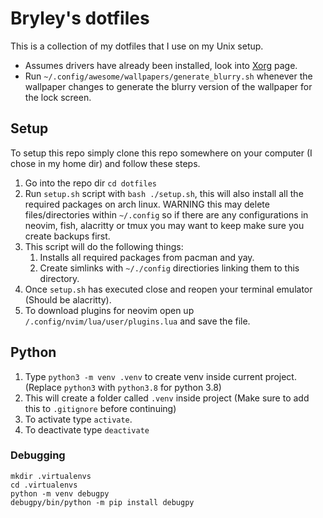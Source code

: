 # Bryley's dotfiles

This is a collection of my dotfiles that I use on my Unix setup.

- Assumes drivers have already been installed, look into [Xorg](https://wiki.archlinux.org/title/Xorg) page.
- Run `~/.config/awesome/wallpapers/generate_blurry.sh` whenever the wallpaper changes to generate the blurry version of the wallpaper for the lock screen.

## Setup

To setup this repo simply clone this repo somewhere on your computer (I chose in my home dir) and follow these steps.

1. Go into the repo dir `cd dotfiles`
1. Run `setup.sh` script with `bash ./setup.sh`, this will also install all the required packages on arch linux.
WARNING this may delete files/directories within `~/.config` so if there are any configurations in neovim, fish, alacritty or tmux you may want to keep make sure you create backups first.
3. This script will do the following things:
    1. Installs all required packages from pacman and yay.
	1. Create simlinks with `~/./config` directiories linking them to this directory.
1. Once `setup.sh` has executed close and reopen your terminal emulator (Should be alacritty).
1. To download plugins for neovim open up `/.config/nvim/lua/user/plugins.lua` and save the file.

## Python

1. Type `python3 -m venv .venv` to create venv inside current project. (Replace `python3` with `python3.8` for python 3.8)
1. This will create a folder called `.venv` inside project (Make sure to add this to `.gitignore` before continuing)
1. To activate type `activate`.
1. To deactivate type `deactivate`

### Debugging

```
mkdir .virtualenvs
cd .virtualenvs
python -m venv debugpy
debugpy/bin/python -m pip install debugpy
```
